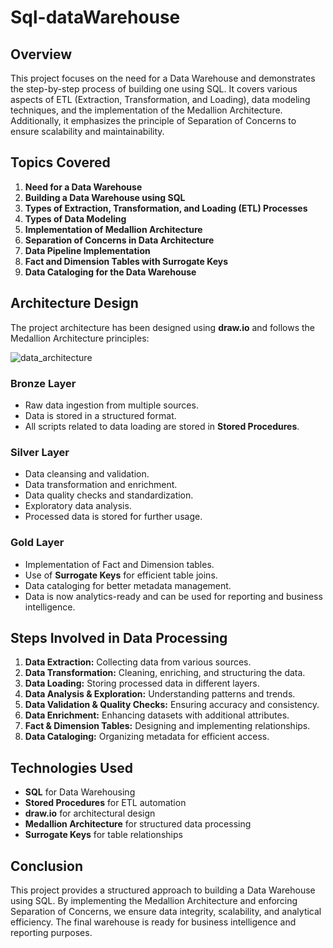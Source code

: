 # Sql-dataWarehouse

## Overview
This project focuses on the need for a Data Warehouse and demonstrates the step-by-step process of building one using SQL. It covers various aspects of ETL (Extraction, Transformation, and Loading), data modeling techniques, and the implementation of the Medallion Architecture. Additionally, it emphasizes the principle of Separation of Concerns to ensure scalability and maintainability.

## Topics Covered
1. **Need for a Data Warehouse**
2. **Building a Data Warehouse using SQL**
3. **Types of Extraction, Transformation, and Loading (ETL) Processes**
4. **Types of Data Modeling**
5. **Implementation of Medallion Architecture**
6. **Separation of Concerns in Data Architecture**
7. **Data Pipeline Implementation**
8. **Fact and Dimension Tables with Surrogate Keys**
9. **Data Cataloging for the Data Warehouse**

## Architecture Design
The project architecture has been designed using **draw.io** and follows the Medallion Architecture principles:

![data_architecture](https://github.com/user-attachments/assets/67e09ff4-6546-4a03-bf69-43c610c9ef33)

### **Bronze Layer**
- Raw data ingestion from multiple sources.
- Data is stored in a structured format.
- All scripts related to data loading are stored in **Stored Procedures**.

### **Silver Layer**
- Data cleansing and validation.
- Data transformation and enrichment.
- Data quality checks and standardization.
- Exploratory data analysis.
- Processed data is stored for further usage.

### **Gold Layer**
- Implementation of Fact and Dimension tables.
- Use of **Surrogate Keys** for efficient table joins.
- Data cataloging for better metadata management.
- Data is now analytics-ready and can be used for reporting and business intelligence.

## Steps Involved in Data Processing
1. **Data Extraction:** Collecting data from various sources.
2. **Data Transformation:** Cleaning, enriching, and structuring the data.
3. **Data Loading:** Storing processed data in different layers.
4. **Data Analysis & Exploration:** Understanding patterns and trends.
5. **Data Validation & Quality Checks:** Ensuring accuracy and consistency.
6. **Data Enrichment:** Enhancing datasets with additional attributes.
7. **Fact & Dimension Tables:** Designing and implementing relationships.
8. **Data Cataloging:** Organizing metadata for efficient access.

## Technologies Used
- **SQL** for Data Warehousing
- **Stored Procedures** for ETL automation
- **draw.io** for architectural design
- **Medallion Architecture** for structured data processing
- **Surrogate Keys** for table relationships

## Conclusion
This project provides a structured approach to building a Data Warehouse using SQL. By implementing the Medallion Architecture and enforcing Separation of Concerns, we ensure data integrity, scalability, and analytical efficiency. The final warehouse is ready for business intelligence and reporting purposes.

